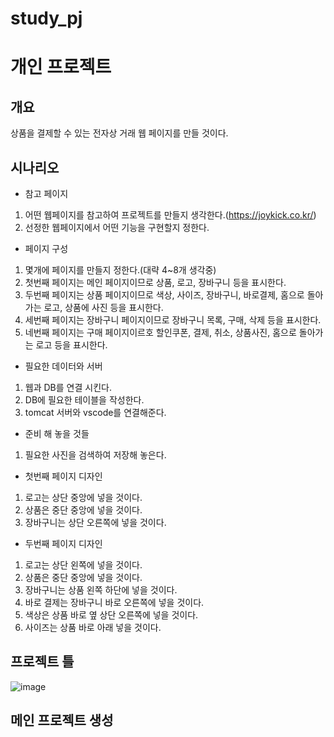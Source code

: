 # study_pj
# 개인 프로젝트
## 개요
상품을 결제할 수 있는 전자상 거래 웹 페이지를 만들 것이다.
## 시나리오
- 참고 페이지
1. 어떤 웹페이지를 참고하여 프로젝트를 만들지 생각한다.(https://joykick.co.kr/)
2. 선정한 웹페이지에서 어떤 기능을 구현할지 정한다.

- 페이지 구성
1. 몇개에 페이지를 만들지 정한다.(대략 4~8개 생각중)
2. 첫번째 페이지는 메인 페이지이므로 상품, 로고, 장바구니 등을 표시한다.
3. 두번째 페이지는 상품 페이지이므로 색상, 사이즈, 장바구니, 바로결제, 홈으로 돌아가는 로고, 상품에 사진 등을 표시한다.
4. 세번째 페이지는 장바구니 페이지이므로 장바구니 목록, 구매, 삭제 등을 표시한다.
5. 네번째 페이지는 구매 페이지이르호 할인쿠폰, 결제, 취소, 상품사진, 홈으로 돌아가는 로고 등을 표시한다.

- 필요한 데이터와 서버
1. 웹과 DB를 연결 시킨다.
2. DB에 필요한 테이블을 작성한다.
3. tomcat 서버와 vscode를 연결해준다.

- 준비 해 놓을 것들
1. 필요한 사진을 검색하여 저장해 놓은다.

- 첫번째 페이지 디자인
1. 로고는 상단 중앙에 넣을 것이다.
2. 상품은 중단 중앙에 넣을 것이다.
3. 장바구니는 상단 오른쪽에 넣을 것이다.

- 두번째 페이지 디자인
1. 로고는 상단 왼쪽에 넣을 것이다.
2. 상품은 중단 중앙에 넣을 것이다.
3. 장바구니는 상품 왼쪽 하단에 넣을 것이다.
4. 바로 결제는 장바구니 바로 오른쪽에 넣을 것이다.
5. 색상은 상품 바로 옆 상단 오른쪽에 넣을 것이다.
6. 사이즈는 상품 바로 아래 넣을 것이다.

## 프로젝트 틀
![image](https://github.com/hsy0511/study_pj/assets/104752580/334e2595-0cf8-4f05-a85d-3a31c0f26e7e)

## 메인 프로젝트 생성
